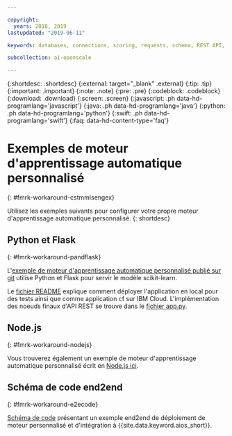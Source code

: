 ```yaml
---

copyright:
  years: 2018, 2019
lastupdated: "2019-06-11"

keywords: databases, connections, scoring, requests, schema, REST API, API

subcollection: ai-openscale

---
```


{:shortdesc: .shortdesc}
{:external: target="_blank" .external}
{:tip: .tip}
{:important: .important}
{:note: .note}
{:pre: .pre}
{:codeblock: .codeblock}
{:download: .download}
{:screen: .screen}
{:javascript: .ph data-hd-programlang='javascript'}
{:java: .ph data-hd-programlang='java'}
{:python: .ph data-hd-programlang='python'}
{:swift: .ph data-hd-programlang='swift'}
{:faq: data-hd-content-type='faq'}

# Exemples de moteur d'apprentissage automatique personnalisé
{: #fmrk-workaround-cstmmlsengex}

Utilisez les exemples suivants pour configurer votre propre moteur d'apprentissage automatique personnalisé.
{: shortdesc}

## Python et Flask
{: #fmrk-workaround-pandflask}

L'[exemple de moteur d'apprentissage automatique personnalisé
publié sur git](https://github.com/pmservice/ai-openscale-tutorials/tree/master/applications/custom-ml-engine-bluemix)
utilise Python et Flask pour servir le modèle scikit-learn.

Le [fichier README](https://github.com/pmservice/ai-openscale-tutorials/tree/master/applications/custom-ml-engine-bluemix) explique
comment déployer l'application en local pour des tests ainsi que comme application cf sur IBM Cloud. L'implémentation des noeuds finaux d'API REST se trouve dans le
[fichier app.py](https://github.com/pmservice/ai-openscale-tutorials/blob/master/applications/custom-ml-engine-bluemix/app.py).

## Node.js
{: #fmrk-workaround-nodejs}

Vous trouverez également un exemple de moteur d'apprentissage automatique personnalisé
écrit en [Node.js ici](https://github.com/pmservice/ai-openscale-tutorials/tree/master/applications/custom-ml-engine-nodejs).

## Schéma de code end2end
{: #fmrk-workaround-e2ecode}

[Schéma de code](https://developer.ibm.com/patterns/monitor-custom-machine-learning-engine-with-ai-openscale)
présentant un exemple end2end de déploiement de moteur personnalisé et d'intégration à {{site.data.keyword.aios_short}}.

